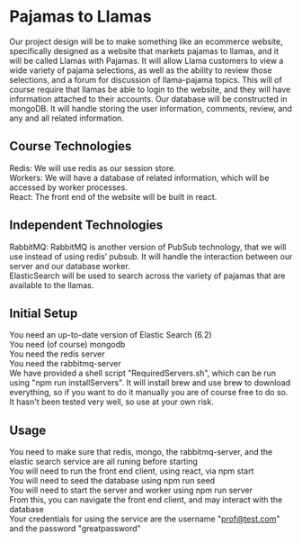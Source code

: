 # Pajamas to Llamas
Our project design will be to make something like an ecommerce website, specifically designed as a website that markets pajamas to llamas, and it will be called Llamas with Pajamas. It will allow Llama customers to view a wide variety of pajama selections, as well as the ability to review those selections, and a forum for discussion of llama-pajama topics. This will of course require that llamas be able to login to the website, and they will have information attached to their accounts. Our database will be constructed in mongoDB. It will handle storing the user information, comments, review, and any and all related information.

## Course Technologies
Redis: We will use redis as our session store.   
Workers: We will have a database of related information, which will be accessed by worker processes.   
React: The front end of the website will be built in react.   

## Independent Technologies
RabbitMQ: RabbitMQ is another version of PubSub technology, that we will use instead of using redis’ pubsub. It will handle the interaction between our server and our database worker.   
ElasticSearch will be used to search across the variety of pajamas that are available to the llamas.

## Initial Setup
You need an up-to-date version of Elastic Search (6.2)   
You need (of course) mongodb   
You need the redis server   
You need the rabbitmq-server   
We have provided a shell script "RequiredServers.sh", which can be run using "npm run installServers". It will install brew and use brew to download everything, so if you want to do it manually you are of course free to do so. It hasn't been tested very well, so use at your own risk.   

## Usage
You need to make sure that redis, mongo, the rabbitmq-server, and the elastic search service are all runing before starting   
You will need to run the front end client, using react, via npm start   
You will need to seed the database using npm run seed   
You will need to start the server and worker using npm run server   
From this, you can navigate the front end client, and may interact with the database   
Your credentials for using the service are the username "prof@test.com" and the password "greatpassword"   